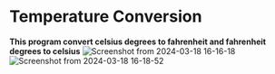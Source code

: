 # Temperature Conversion
**This program convert celsius degrees to fahrenheit and fahrenheit degrees to celsius**
![Screenshot from 2024-03-18 16-16-18](https://github.com/justlearningguy/tempconversion/assets/163748552/50631bfd-a65b-45ec-8692-8ff6a4daecd9)
![Screenshot from 2024-03-18 16-18-52](https://github.com/justlearningguy/tempconversion/assets/163748552/dcaac179-2ed5-4d79-af8a-97c79fd89ba0)
